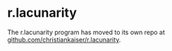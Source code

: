 # r.lacunarity

The r.lacunarity program has moved to its own repo at [github.com/christiankaiser/r.lacunarity](https://github.com/christiankaiser/r.lacunarity).

